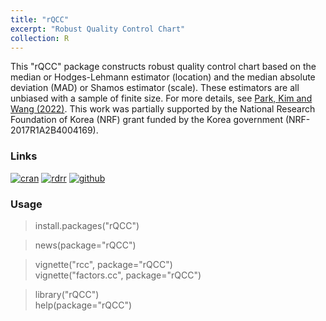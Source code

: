 ```yaml
---
title: "rQCC"
excerpt: "Robust Quality Control Chart"
collection: R
---
```

This \"rQCC\" package constructs robust quality control chart based on the median or Hodges-Lehmann estimator (location) and the median absolute deviation (MAD) or Shamos estimator (scale). 
These estimators are all unbiased with a sample of finite size. 
For more details, see  [Park, Kim and Wang (2022)](https://doi.org/10.1080/03610918.2019.1699114).
This work was partially supported by the National Research Foundation of Korea (NRF) grant funded by the Korea government (NRF-2017R1A2B4004169).

### Links
[![cran](https://cranlogs.r-pkg.org/badges/grand-total/rQCC)](https://cran.r-project.org/web/packages/rQCC/) 
[![rdrr](https://img.shields.io/badge/%20-rdrr.io-yellowgreen.svg)](https://rdrr.io/cran/rQCC/)
[![github](https://img.shields.io/badge/%20-github-lightgrey.svg)](https://github.com/appliedstat/R/tree/master/rQCC)

### Usage
> install.packages(\"rQCC\")  

> news(package=\"rQCC\")      

> vignette(\"rcc\", package=\"rQCC\")  <br/>
> vignette(\"factors.cc\", package=\"rQCC\")  

> library(\"rQCC\")  <br/>
> help(package=\"rQCC\") 
